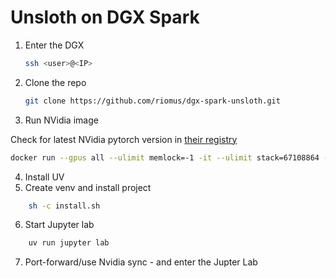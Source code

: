 # Unsloth on DGX Spark

1. Enter the DGX
    ```bash
    ssh <user>@<IP>
    ```
2. Clone the repo
    ```bash
    git clone https://github.com/riomus/dgx-spark-unsloth.git
    ```
3. Run NVidia image

Check for latest NVidia pytorch version in [their registry](https://catalog.ngc.nvidia.com/orgs/nvidia/containers/pytorch)


   ```bash
   docker run --gpus all --ulimit memlock=-1 -it --ulimit stack=67108864 -it --entrypoint /usr/bin/bash  -v "$PWD"/dgx-spark-unsloth:/workspace -p 8888:8888  --rm nvcr.io/nvidia/pytorch:25.10-py3 
   ```
4. Install UV
5. Create venv and install project

```bash
    sh -c install.sh
```

6. Start Jupyter lab
   

```bash
    uv run jupyter lab
```

7. Port-forward/use Nvidia sync - and enter the Jupter Lab
